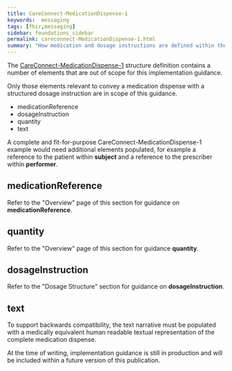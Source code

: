 ```yaml
---
title: CareConnect-MedicationDispense-1
keywords:  messaging
tags: [fhir,messaging]
sidebar: foundations_sidebar
permalink: careconnect-MedicationDispense-1.html
summary: "How medication and dosage instructions are defined within the CareConnect-MedicationDispense-1 profiled resource"
---
```




The [CareConnect-MedicationDispense-1](https://fhir.hl7.org.uk/STU3/StructureDefinition/CareConnect-MedicationDispense-1) structure definition contains a number of elements that are out of scope for this implementation guidance. 

Only those elements relevant to convey a medication dispense with a structured dosage instruction are in scope of this guidance.
  * medicationReference
  * dosageInstruction
  * quantity
  * text
  
A complete and fit-for-purpose CareConnect-MedicationDispense-1 example would need additional elements populated, for example a reference to the patient within **subject** and a reference to the prescriber within **performer**.

## medicationReference ##

Refer to the "Overview" page of this section for guidance on **medicationReference**.

## quantity ##

Refer to the "Overview" page of this section for guidance **quantity**.

## dosageInstruction ##

Refer to the "Dosage Structure" section for guidance on **dosageInstruction**.

## text ##

To support backwards compatibility, the text narrative must be populated with a medically equivalent human readable textual representation of the complete medication dispense.

At the time of writing, implementation guidance is still in production and will be included within a future version of this publication.